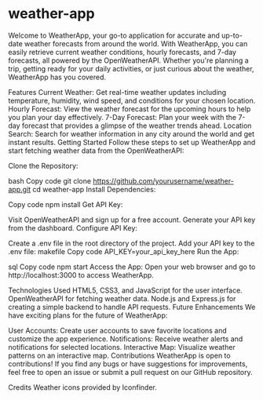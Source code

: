 # weather-app

Welcome to WeatherApp, your go-to application for accurate and up-to-date weather forecasts from around the world. With WeatherApp, you can easily retrieve current weather conditions, hourly forecasts, and 7-day forecasts, all powered by the OpenWeatherAPI. Whether you're planning a trip, getting ready for your daily activities, or just curious about the weather, WeatherApp has you covered.

Features
Current Weather: Get real-time weather updates including temperature, humidity, wind speed, and conditions for your chosen location.
Hourly Forecast: View the weather forecast for the upcoming hours to help you plan your day effectively.
7-Day Forecast: Plan your week with the 7-day forecast that provides a glimpse of the weather trends ahead.
Location Search: Search for weather information in any city around the world and get instant results.
Getting Started
Follow these steps to set up WeatherApp and start fetching weather data from the OpenWeatherAPI:

Clone the Repository:

bash
Copy code
git clone https://github.com/yourusername/weather-app.git
cd weather-app
Install Dependencies:

Copy code
npm install
Get API Key:

Visit OpenWeatherAPI and sign up for a free account.
Generate your API key from the dashboard.
Configure API Key:

Create a .env file in the root directory of the project.
Add your API key to the .env file:
makefile
Copy code
API_KEY=your_api_key_here
Run the App:

sql
Copy code
npm start
Access the App:
Open your web browser and go to http://localhost:3000 to access WeatherApp.

Technologies Used
HTML5, CSS3, and JavaScript for the user interface.
OpenWeatherAPI for fetching weather data.
Node.js and Express.js for creating a simple backend to handle API requests.
Future Enhancements
We have exciting plans for the future of WeatherApp:

User Accounts: Create user accounts to save favorite locations and customize the app experience.
Notifications: Receive weather alerts and notifications for selected locations.
Interactive Map: Visualize weather patterns on an interactive map.
Contributions
WeatherApp is open to contributions! If you find any bugs or have suggestions for improvements, feel free to open an issue or submit a pull request on our GitHub repository.

Credits
Weather icons provided by Iconfinder.
